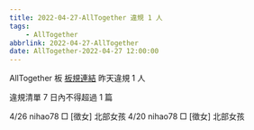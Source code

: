 ```yaml
---
title: 2022-04-27-AllTogether 違規 1 人
tags:
    - AllTogether
abbrlink: 2022-04-27-AllTogether
date: AllTogether-2022-04-27 12:00:00
---
```

AllTogether 板 [板規連結](https://www.ptt.cc/bbs/AllTogether/M.1643211430.A.5FB.html)
昨天違規 1 人
<!-- more -->

違規清單
7 日內不得超過 1 篇

4/26 nihao78 □ [徵女] 北部女孩
4/20 nihao78 □ [徵女]  北部女孩